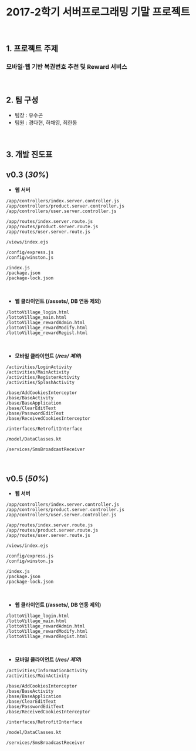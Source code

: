 # 2017-2학기 서버프로그래밍 기말 프로젝트

<br>

## 1\. 프로젝트 주제

### 모바일·웹 기반 복권번호 추천 및 Reward 서비스

<br>

## 2\. 팀 구성

- 팀장 : 유수곤
- 팀원 : 경다현, 하채영, 최한동

<br>

## 3\. 개발 진도표

## v0.3 (_30%_)

- **웹 서버**

```
/app/controllers/index.server.controller.js
/app/controllers/product.server.controller.js
/app/controllers/user.server.controller.js

/app/routes/index.server.route.js
/app/routes/product.server.route.js
/app/routes/user.server.route.js

/views/index.ejs

/config/express.js
/config/winston.js

/index.js
/package.json
/package-lock.json
```

<br>

- **웹 클라이언트 (/assets/, DB 연동 제외)**

```
/lottoVillage_login.html
/lottoVillage_main.html
/lottoVillage_rewardAdmin.html
/lottoVillage_rewardModify.html
/lottoVillage_rewardRegist.html
```

<br>

- **모바일 클라이언트 (_/res/ 제외_)**

```
/activities/LoginActivity
/activities/MainActivity
/activities/RegisterActivity
/activities/SplashActivity

/base/AddCookiesInterceptor
/base/BaseActivity
/base/BaseApplication
/base/ClearEditText
/base/PasswordEditText
/base/ReceivedCookiesInterceptor

/interfaces/RetrofitInterface

/model/DataClasses.kt

/services/SmsBroadcastReceiver
```
<br>

## v0.5 (_50%_)

- **웹 서버**

```
/app/controllers/index.server.controller.js
/app/controllers/product.server.controller.js
/app/controllers/user.server.controller.js

/app/routes/index.server.route.js
/app/routes/product.server.route.js
/app/routes/user.server.route.js

/views/index.ejs

/config/express.js
/config/winston.js

/index.js
/package.json
/package-lock.json
```

<br>

- **웹 클라이언트 (/assets/, DB 연동 제외)**

```
/lottoVillage_login.html
/lottoVillage_main.html
/lottoVillage_rewardAdmin.html
/lottoVillage_rewardModify.html
/lottoVillage_rewardRegist.html
```

<br>

- **모바일 클라이언트 (_/res/ 제외_)**

```
/activities/InformationActivity
/activities/MainActivity

/base/AddCookiesInterceptor
/base/BaseActivity
/base/BaseApplication
/base/ClearEditText
/base/PasswordEditText
/base/ReceivedCookiesInterceptor

/interfaces/RetrofitInterface

/model/DataClasses.kt

/services/SmsBroadcastReceiver
```
